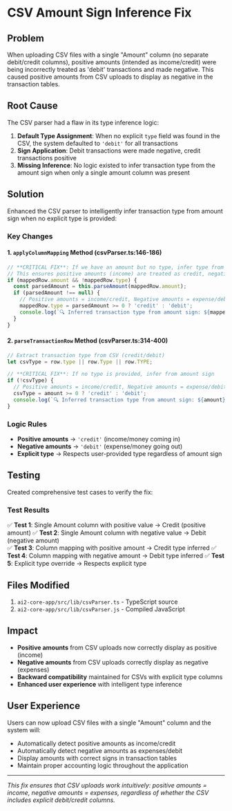# CSV Amount Sign Inference Fix

## Problem
When uploading CSV files with a single "Amount" column (no separate debit/credit columns), positive amounts (intended as income/credit) were being incorrectly treated as 'debit' transactions and made negative. This caused positive amounts from CSV uploads to display as negative in the transaction tables.

## Root Cause
The CSV parser had a flaw in its type inference logic:

1. **Default Type Assignment**: When no explicit `type` field was found in the CSV, the system defaulted to `'debit'` for all transactions
2. **Sign Application**: Debit transactions were made negative, credit transactions positive
3. **Missing Inference**: No logic existed to infer transaction type from the amount sign when only a single amount column was present

## Solution
Enhanced the CSV parser to intelligently infer transaction type from amount sign when no explicit type is provided:

### Key Changes

#### 1. `applyColumnMapping` Method (csvParser.ts:146-186)
```typescript
// **CRITICAL FIX**: If we have an amount but no type, infer type from amount sign
// This ensures positive amounts (income) are treated as credit, negative amounts (expenses) as debit
if (mappedRow.amount && !mappedRow.type) {
  const parsedAmount = this.parseAmount(mappedRow.amount);
  if (parsedAmount !== null) {
    // Positive amounts = income/credit, Negative amounts = expense/debit
    mappedRow.type = parsedAmount >= 0 ? 'credit' : 'debit';
    console.log(`🔍 Inferred transaction type from amount sign: ${mappedRow.amount} -> ${mappedRow.type}`);
  }
}
```

#### 2. `parseTransactionRow` Method (csvParser.ts:314-400)
```typescript
// Extract transaction type from CSV (credit/debit)
let csvType = row.type || row.Type || row.TYPE;

// **CRITICAL FIX**: If no type is provided, infer from amount sign
if (!csvType) {
  // Positive amounts = income/credit, Negative amounts = expense/debit
  csvType = amount >= 0 ? 'credit' : 'debit';
  console.log(`🔍 Inferred transaction type from amount sign: ${amount} -> ${csvType}`);
}
```

### Logic Rules
- **Positive amounts** → `'credit'` (income/money coming in)
- **Negative amounts** → `'debit'` (expense/money going out)
- **Explicit type** → Respects user-provided type regardless of amount sign

## Testing
Created comprehensive test cases to verify the fix:

### Test Results
✅ **Test 1**: Single Amount column with positive value → Credit (positive amount)
✅ **Test 2**: Single Amount column with negative value → Debit (negative amount)  
✅ **Test 3**: Column mapping with positive amount → Credit type inferred
✅ **Test 4**: Column mapping with negative amount → Debit type inferred
✅ **Test 5**: Explicit type override → Respects explicit type

## Files Modified
1. `ai2-core-app/src/lib/csvParser.ts` - TypeScript source
2. `ai2-core-app/src/lib/csvParser.js` - Compiled JavaScript

## Impact
- **Positive amounts** from CSV uploads now correctly display as positive (income)
- **Negative amounts** from CSV uploads correctly display as negative (expenses)
- **Backward compatibility** maintained for CSVs with explicit type columns
- **Enhanced user experience** with intelligent type inference

## User Experience
Users can now upload CSV files with a single "Amount" column and the system will:
- Automatically detect positive amounts as income/credit
- Automatically detect negative amounts as expenses/debit
- Display amounts with correct signs in transaction tables
- Maintain proper accounting logic throughout the application

---

*This fix ensures that CSV uploads work intuitively: positive amounts = income, negative amounts = expenses, regardless of whether the CSV includes explicit debit/credit columns.* 